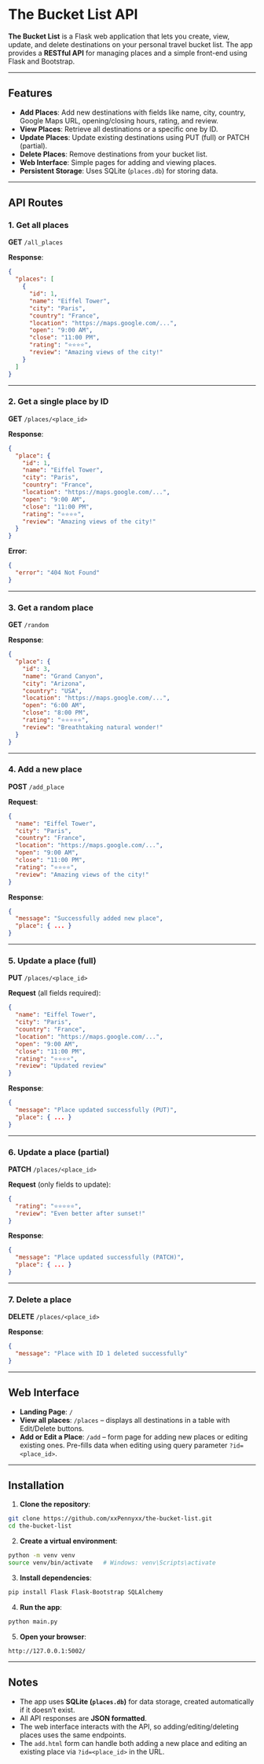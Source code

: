 
# The Bucket List API

**The Bucket List** is a Flask web application that lets you create, view, update, and delete destinations on your personal travel bucket list. The app provides a **RESTful API** for managing places and a simple front-end using Flask and Bootstrap.

---

## Features

* **Add Places**: Add new destinations with fields like name, city, country, Google Maps URL, opening/closing hours, rating, and review.
* **View Places**: Retrieve all destinations or a specific one by ID.
* **Update Places**: Update existing destinations using PUT (full) or PATCH (partial).
* **Delete Places**: Remove destinations from your bucket list.
* **Web Interface**: Simple pages for adding and viewing places.
* **Persistent Storage**: Uses SQLite (`places.db`) for storing data.

---

## API Routes

### 1. Get all places

**GET** `/all_places`

**Response**:

```json
{
  "places": [
    {
      "id": 1,
      "name": "Eiffel Tower",
      "city": "Paris",
      "country": "France",
      "location": "https://maps.google.com/...",
      "open": "9:00 AM",
      "close": "11:00 PM",
      "rating": "⭐⭐⭐⭐",
      "review": "Amazing views of the city!"
    }
  ]
}
```

---

### 2. Get a single place by ID

**GET** `/places/<place_id>`

**Response**:

```json
{
  "place": {
    "id": 1,
    "name": "Eiffel Tower",
    "city": "Paris",
    "country": "France",
    "location": "https://maps.google.com/...",
    "open": "9:00 AM",
    "close": "11:00 PM",
    "rating": "⭐⭐⭐⭐",
    "review": "Amazing views of the city!"
  }
}
```

**Error**:

```json
{
  "error": "404 Not Found"
}
```

---

### 3. Get a random place

**GET** `/random`

**Response**:

```json
{
  "place": {
    "id": 3,
    "name": "Grand Canyon",
    "city": "Arizona",
    "country": "USA",
    "location": "https://maps.google.com/...",
    "open": "6:00 AM",
    "close": "8:00 PM",
    "rating": "⭐⭐⭐⭐⭐",
    "review": "Breathtaking natural wonder!"
  }
}
```

---

### 4. Add a new place

**POST** `/add_place`

**Request**:

```json
{
  "name": "Eiffel Tower",
  "city": "Paris",
  "country": "France",
  "location": "https://maps.google.com/...",
  "open": "9:00 AM",
  "close": "11:00 PM",
  "rating": "⭐⭐⭐⭐",
  "review": "Amazing views of the city!"
}
```

**Response**:

```json
{
  "message": "Successfully added new place",
  "place": { ... }
}
```

---

### 5. Update a place (full)

**PUT** `/places/<place_id>`

**Request** (all fields required):

```json
{
  "name": "Eiffel Tower",
  "city": "Paris",
  "country": "France",
  "location": "https://maps.google.com/...",
  "open": "9:00 AM",
  "close": "11:00 PM",
  "rating": "⭐⭐⭐⭐",
  "review": "Updated review"
}
```

**Response**:

```json
{
  "message": "Place updated successfully (PUT)",
  "place": { ... }
}
```

---

### 6. Update a place (partial)

**PATCH** `/places/<place_id>`

**Request** (only fields to update):

```json
{
  "rating": "⭐⭐⭐⭐⭐",
  "review": "Even better after sunset!"
}
```

**Response**:

```json
{
  "message": "Place updated successfully (PATCH)",
  "place": { ... }
}
```

---

### 7. Delete a place

**DELETE** `/places/<place_id>`

**Response**:

```json
{
  "message": "Place with ID 1 deleted successfully"
}
```

---

## Web Interface

* **Landing Page**: `/`
* **View all places**: `/places` – displays all destinations in a table with Edit/Delete buttons.
* **Add or Edit a Place**: `/add` – form page for adding new places or editing existing ones. Pre-fills data when editing using query parameter `?id=<place_id>`.

---

## Installation

1. **Clone the repository**:

```bash
git clone https://github.com/xxPennyxx/the-bucket-list.git
cd the-bucket-list
```

2. **Create a virtual environment**:

```bash
python -m venv venv
source venv/bin/activate   # Windows: venv\Scripts\activate
```

3. **Install dependencies**:

```bash
pip install Flask Flask-Bootstrap SQLAlchemy
```

4. **Run the app**:

```bash
python main.py
```

5. **Open your browser**:

```
http://127.0.0.1:5002/
```

---

## Notes

* The app uses **SQLite (`places.db`)** for data storage, created automatically if it doesn’t exist.
* All API responses are **JSON formatted**.
* The web interface interacts with the API, so adding/editing/deleting places uses the same endpoints.
* The `add.html` form can handle both adding a new place and editing an existing place via `?id=<place_id>` in the URL.
